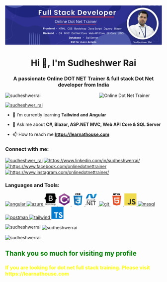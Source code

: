 ![logo](https://github.com/sudheshwerrai/sudheshwerrai/blob/main/banner.png)
<h1 align="center">Hi 👋, I'm Sudheshwer Rai</h1>
<h3 align="center">A passionate Online DOT NET Trainer & full stack Dot Net developer from India</h3>

<img align="right" alt="Online Dot Net Trainer" hedight="40%" width="40%" src="https://user-images.githubusercontent.com/55389276/140866485-8fb1c876-9a8f-4d6a-98dc-08c4981eaf70.gif" />

<p align="left"> <img src="https://komarev.com/ghpvc/?username=sudheshwerrai&label=Profile%20views&color=0e75b6&style=flat" alt="sudheshwerrai" /> </p>

<p align="left"> <a href="https://twitter.com/sudheshwer_rai" target="blank"><img src="https://img.shields.io/twitter/follow/sudheshwer_rai?logo=twitter&style=for-the-badge" alt="sudheshwer_rai" /></a> </p>

- 🌱 I’m currently learning **Tailwind and Angular**

- 💬 Ask me about **C#, Blazor, ASP.NET MVC, Web API Core & SQL Server**

- 📫 How to reach me **https://learnathouse.com**

<h3 align="left">Connect with me:</h3>
<p align="left">
<a href="https://twitter.com/sudheshwer_rai" target="blank"><img align="center" src="https://raw.githubusercontent.com/rahuldkjain/github-profile-readme-generator/master/src/images/icons/Social/twitter.svg" alt="sudheshwer_rai" height="30" width="40" target="_blank" /></a>
<a href="https://linkedin.com/in/sudheshwerrai/" target="blank"><img align="center" src="https://raw.githubusercontent.com/rahuldkjain/github-profile-readme-generator/master/src/images/icons/Social/linked-in-alt.svg" alt="https://www.linkedin.com/in/sudheshwerrai/" height="30" width="40" target="_blank" /></a>
<a href="https://www.facebook.com/onlinedotnettrainer" target="blank"><img align="center" src="https://raw.githubusercontent.com/rahuldkjain/github-profile-readme-generator/master/src/images/icons/Social/facebook.svg" alt="https://www.facebook.com/onlinedotnettrainer" height="30" width="40" target="_blank"/></a>
<a href="https://instagram.com/onlinedotnettrainer/" target="blank"><img align="center" src="https://raw.githubusercontent.com/rahuldkjain/github-profile-readme-generator/master/src/images/icons/Social/instagram.svg" alt="https://www.instagram.com/onlinedotnettrainer/" height="30" width="40" target="_blank"/></a>
</p>

<h3 align="left">Languages and Tools:</h3>
<p align="left"> <a href="https://angular.io" target="_blank" rel="noreferrer"> <img src="https://angular.io/assets/images/logos/angular/angular.svg" alt="angular" width="40" height="40"/> </a> <a href="https://azure.microsoft.com/en-in/" target="_blank" rel="noreferrer"> <img src="https://www.vectorlogo.zone/logos/microsoft_azure/microsoft_azure-icon.svg" alt="azure" width="40" height="40"/> </a> <a href="https://getbootstrap.com" target="_blank" rel="noreferrer"> <img src="https://raw.githubusercontent.com/devicons/devicon/master/icons/bootstrap/bootstrap-plain-wordmark.svg" alt="bootstrap" width="40" height="40"/> </a> <a href="https://www.w3schools.com/cs/" target="_blank" rel="noreferrer"> <img src="https://raw.githubusercontent.com/devicons/devicon/master/icons/csharp/csharp-original.svg" alt="csharp" width="40" height="40"/> </a> <a href="https://www.w3schools.com/css/" target="_blank" rel="noreferrer"> <img src="https://raw.githubusercontent.com/devicons/devicon/master/icons/css3/css3-original-wordmark.svg" alt="css3" width="40" height="40"/> </a> <a href="https://dotnet.microsoft.com/" target="_blank" rel="noreferrer"> <img src="https://raw.githubusercontent.com/devicons/devicon/master/icons/dot-net/dot-net-original-wordmark.svg" alt="dotnet" width="40" height="40"/> </a> <a href="https://git-scm.com/" target="_blank" rel="noreferrer"> <img src="https://www.vectorlogo.zone/logos/git-scm/git-scm-icon.svg" alt="git" width="40" height="40"/> </a> <a href="https://www.w3.org/html/" target="_blank" rel="noreferrer"> <img src="https://raw.githubusercontent.com/devicons/devicon/master/icons/html5/html5-original-wordmark.svg" alt="html5" width="40" height="40"/> </a> <a href="https://developer.mozilla.org/en-US/docs/Web/JavaScript" target="_blank" rel="noreferrer"> <img src="https://raw.githubusercontent.com/devicons/devicon/master/icons/javascript/javascript-original.svg" alt="javascript" width="40" height="40"/> </a> <a href="https://www.microsoft.com/en-us/sql-server" target="_blank" rel="noreferrer"> <img src="https://www.svgrepo.com/show/303229/microsoft-sql-server-logo.svg" alt="mssql" width="40" height="40"/> </a> <a href="https://postman.com" target="_blank" rel="noreferrer"> <img src="https://www.vectorlogo.zone/logos/getpostman/getpostman-icon.svg" alt="postman" width="40" height="40"/> </a> <a href="https://tailwindcss.com/" target="_blank" rel="noreferrer"> <img src="https://www.vectorlogo.zone/logos/tailwindcss/tailwindcss-icon.svg" alt="tailwind" width="40" height="40"/> </a> <a href="https://www.typescriptlang.org/" target="_blank" rel="noreferrer"> <img src="https://raw.githubusercontent.com/devicons/devicon/master/icons/typescript/typescript-original.svg" alt="typescript" width="40" height="40"/> </a> </p>

<p><img align="left" src="https://github-readme-stats.vercel.app/api/top-langs?username=sudheshwerrai&show_icons=true&locale=en&layout=compact" alt="sudheshwerrai" /></p>

<p>&nbsp;<img align="center" src="https://github-readme-stats.vercel.app/api?username=sudheshwerrai&show_icons=true&locale=en" alt="sudheshwerrai" /></p>

<p><img align="center" src="https://github-readme-streak-stats.herokuapp.com/?user=sudheshwerrai&" alt="sudheshwerrai" /></p>

<h2 style="color:green">Thank you so much for visiting my profile</h2>
<h3 style="color:yellow">If you are looking for dot net full stack training. Please visit https://learnathouse.com </h3>
